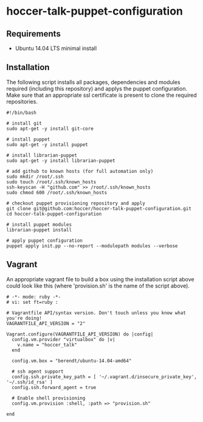 hoccer-talk-puppet-configuration
===========================

## Requirements

* Ubuntu 14.04 LTS minimal install

## Installation

The following script installs all packages, dependencies and modules required (including this repository) and applys the puppet configuration. Make sure that an appropriate ssl certificate is present to clone the required repositories.

```
#!/bin/bash

# install git 
sudo apt-get -y install git-core

# install puppet
sudo apt-get -y install puppet

# install librarian-puppet
sudo apt-get -y install librarian-puppet

# add github to known hosts (for full automation only)
sudo mkdir /root/.ssh
sudo touch /root/.ssh/known_hosts
ssh-keyscan -H "github.com" >> /root/.ssh/known_hosts
sudo chmod 600 /root/.ssh/known_hosts

# checkout puppet provisioning repository and apply
git clone git@github.com:hoccer/hoccer-talk-puppet-configuration.git
cd hoccer-talk-puppet-configuration

# install puppet modules
librarian-puppet install

# apply puppet configuration
puppet apply init.pp --no-report --modulepath modules --verbose

```

## Vagrant

An appropriate vagrant file to build a box using the installation script above could look like this (where 'provision.sh' is the name of the script above).

```
# -*- mode: ruby -*-
# vi: set ft=ruby :

# Vagrantfile API/syntax version. Don't touch unless you know what you're doing!
VAGRANTFILE_API_VERSION = "2"

Vagrant.configure(VAGRANTFILE_API_VERSION) do |config|
  config.vm.provider "virtualbox" do |v|
    v.name = "hoccer_talk"
  end
  
  config.vm.box = "berendt/ubuntu-14.04-amd64"

  # ssh agent support
  config.ssh.private_key_path = [ '~/.vagrant.d/insecure_private_key', '~/.ssh/id_rsa' ]
  config.ssh.forward_agent = true

  # Enable shell provisioning
  config.vm.provision :shell, :path => "provision.sh"

end
```
